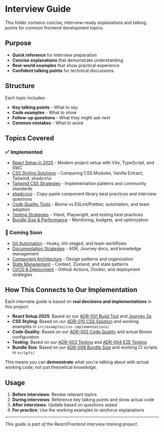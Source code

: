 # Interview Guide

This folder contains concise, interview-ready explanations and talking points for common frontend development topics.

## Purpose

- **Quick reference** for interview preparation
- **Concise explanations** that demonstrate understanding
- **Real-world examples** that show practical experience
- **Confident talking points** for technical discussions

## Structure

Each topic includes:
- **Key talking points** - What to say
- **Code examples** - What to show
- **Follow-up questions** - What they might ask next
- **Common mistakes** - What to avoid

## Topics Covered

### ✅ Implemented
- [React Setup in 2025](./react-setup-2025.md) - Modern project setup with Vite, TypeScript, and SWC
- [CSS Styling Solutions](./css-styling-solutions.md) - Comparing CSS Modules, Vanilla Extract, Tailwind, shadcn/ui
- [Tailwind CSS Strategies](./tailwind-strategies.md) - Implementation patterns and community standards
- [shadcn/ui](./shadcn-ui.md) - Copy-paste component library best practices and interview questions
- [Code Quality Tools](./code-quality-tools.md) - Biome vs ESLint/Prettier, automation, and team adoption
- [Testing Strategies](./testing-strategies.md) - Vitest, Playwright, and testing best practices
- [Bundle Size & Performance](./bundle-size-performance.md) - Monitoring, budgets, and optimization

### 🚧 Coming Soon
- [Git Automation](./git-automation.md) - Husky, lint-staged, and team workflows
- [Documentation Strategies](./documentation-strategies.md) - ADR, Journey docs, and knowledge management
- [Component Architecture](./component-architecture.md) - Design patterns and organization
- [State Management](./state-management.md) - Context, Zustand, and state patterns
- [CI/CD & Deployment](./cicd-deployment.md) - GitHub Actions, Docker, and deployment strategies

## How This Connects to Our Implementation

Each interview guide is based on **real decisions and implementations** in this project:

- **React Setup 2025**: Based on our [ADR-001 Build Tool](../adr/001-build-tool-choice.md) and [Journey 2a](../journey/2a-initial-project-setup.md)
- **CSS Styling**: Based on our [ADR-010 CSS Solution](../adr/010-css-styling-solution.md) and working examples in `src/examples/css-implementations/`
- **Code Quality**: Based on our [ADR-002 Code Quality](../adr/002-code-quality-tools.md) and actual Biome configuration
- **Testing**: Based on our [ADR-003 Testing](../adr/003-unit-testing-framework.md) and [ADR-004 E2E Testing](../adr/004-e2e-testing-framework.md)
- **Bundle Size**: Based on our [ADR-008 Bundle Size](../adr/008-bundle-size-budgets.md) and working CI scripts in `scripts/`

This means you can **demonstrate** what you're talking about with actual working code, not just theoretical knowledge.

## Usage

1. **Before interviews**: Review relevant topics
2. **During interviews**: Reference key talking points and show actual code
3. **After interviews**: Update based on questions asked
4. **For practice**: Use the working examples to reinforce explanations

---

*This guide is part of the React/Frontend interview training project.*